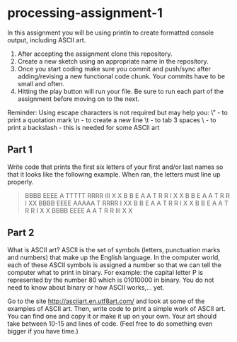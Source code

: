 # processing-assignment-1

In this assignment you will be using println to create formatted console output, including ASCII art.

1. After accepting the assignment clone this repository.
2. Create a new sketch using an appropriate name in the repository.
3. Once you start coding make sure you commit and push/sync after adding/revising a new functional code chunk. Your commits have to be small and often.
4. Hitting the play button will run your file.  Be sure to run each part of the assignment before moving on to the next.

Reminder: Using escape characters is not required but may help you:
        \”         - to print a quotation mark
        \n         - to create a new line
        \t         - to tab 3 spaces
        \\         - to print a backslash - this is needed for some ASCII art

## Part 1
Write code that prints the first six letters of your first and/or last names so that it looks like the following example.  When ran, the letters must line up properly.

> BBBB    EEEE     A    TTTTT  RRRR    III    X    X
> B   B   E       A A     T    R   R    I      X  X
> B   B   E      A   A    T    R   R    I       XX
> BBBB    EEEE   AAAAA    T    RRRR     I       XX
> B   B   E      A   A    T    R   R    I      X  X
> B   B   E      A   A    T    R    R   I     X    X
> BBBB    EEEE   A   A    T    R    R  III   X      X

## Part 2
What is ASCII art?  ASCII is the set of symbols (letters, punctuation marks and numbers) that make up the English language.  In the computer world, each of these ASCII symbols is assigned a number so that we can tell the computer what to print in binary.  For example: the capital letter P is represented by the number 80 which is 01010000 in binary. You do not need to know about binary or how ASCII works,... yet.  

Go to the site http://asciiart.en.utf8art.com/ and look at some of the examples of ASCII art.  Then, write code to print a simple work of ASCII art.  You can find one and copy it or make it up on your own. Your art should take between 10-15 and lines of code.  (Feel free to do something even bigger if you have time.)
